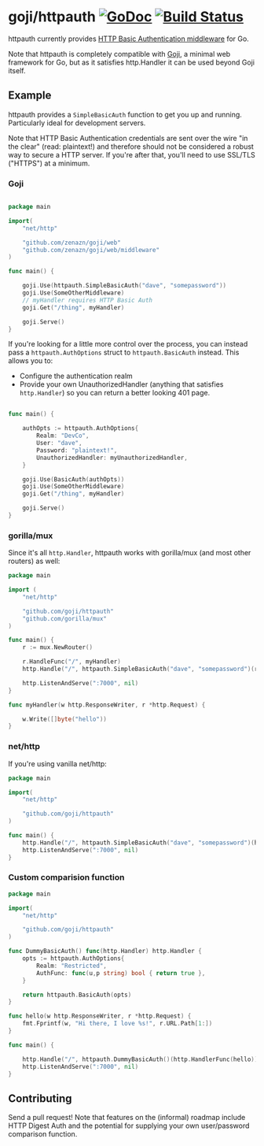 # goji/httpauth [![GoDoc](https://godoc.org/github.com/goji/httpauth?status.png)](https://godoc.org/github.com/goji/httpauth) [![Build Status](https://travis-ci.org/goji/httpauth.svg)](https://travis-ci.org/goji/httpauth)

httpauth currently provides [HTTP Basic Authentication middleware](http://tools.ietf.org/html/rfc2617) for Go. 

Note that httpauth is completely compatible with [Goji](https://goji.io/), a minimal web framework for Go, but as it satisfies http.Handler it can be used beyond Goji itself. 
## Example

httpauth provides a `SimpleBasicAuth` function to get you up and running. Particularly ideal for development servers.

Note that HTTP Basic Authentication credentials are sent over the wire "in the clear" (read: plaintext!) and therefore should not be considered a robust way to secure a HTTP server. If you're after that, you'll need to use SSL/TLS ("HTTPS") at a minimum.

### Goji

```go

package main

import(
    "net/http"

    "github.com/zenazn/goji/web"
    "github.com/zenazn/goji/web/middleware"
)

func main() {

    goji.Use(httpauth.SimpleBasicAuth("dave", "somepassword"))
    goji.Use(SomeOtherMiddleware)
    // myHandler requires HTTP Basic Auth
    goji.Get("/thing", myHandler)

    goji.Serve()
}
```

If you're looking for a little more control over the process, you can instead pass a `httpauth.AuthOptions` struct to `httpauth.BasicAuth` instead. This allows you to:

* Configure the authentication realm
* Provide your own UnauthorizedHandler (anything that satisfies `http.Handler`) so you can return a better looking 401 page.

```go

func main() {

    authOpts := httpauth.AuthOptions{
        Realm: "DevCo",
        User: "dave",
        Password: "plaintext!",
        UnauthorizedHandler: myUnauthorizedHandler,
    }

    goji.Use(BasicAuth(authOpts))
    goji.Use(SomeOtherMiddleware)
    goji.Get("/thing", myHandler)

    goji.Serve()
}
```

### gorilla/mux

Since it's all `http.Handler`, httpauth works with gorilla/mux (and most other routers) as well:

```go
package main

import (
	"net/http"

	"github.com/goji/httpauth"
	"github.com/gorilla/mux"
)

func main() {
	r := mux.NewRouter()

	r.HandleFunc("/", myHandler)
	http.Handle("/", httpauth.SimpleBasicAuth("dave", "somepassword")(r))

	http.ListenAndServe(":7000", nil)
}

func myHandler(w http.ResponseWriter, r *http.Request) {

	w.Write([]byte("hello"))
}
```

### net/http

If you're using vanilla net/http:

```go
package main

import(
	"net/http"

	"github.com/goji/httpauth"
)

func main() {
	http.Handle("/", httpauth.SimpleBasicAuth("dave", "somepassword")(http.HandlerFunc(hello)))
	http.ListenAndServe(":7000", nil)
}
```

### Custom comparision function

```go
package main

import(
    "net/http"

    "github.com/goji/httpauth"
)

func DummyBasicAuth() func(http.Handler) http.Handler {
    opts := httpauth.AuthOptions{
        Realm: "Restricted",
        AuthFunc: func(u,p string) bool { return true },
    }

    return httpauth.BasicAuth(opts)
}

func hello(w http.ResponseWriter, r *http.Request) {
    fmt.Fprintf(w, "Hi there, I love %s!", r.URL.Path[1:])
}

func main() {

    http.Handle("/", httpauth.DummyBasicAuth()(http.HandlerFunc(hello)))
    http.ListenAndServe(":7000", nil)
}
```

## Contributing

Send a pull request! Note that features on the (informal) roadmap include HTTP Digest Auth and the potential for supplying your own user/password comparison function.
